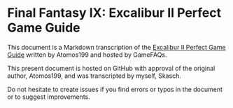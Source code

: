 # Final Fantasy IX: Excalibur II Perfect Game Guide

This document is a Markdown transcription of the [Excalibur II Perfect Game Guide](https://www.gamefaqs.com/ps/197338-final-fantasy-ix/faqs/41181) written by Atomos199 and hosted by GameFAQs.

This present document is hosted on GitHub with approval of the original author, Atomos199, and was transcripted by myself, Skasch.

Do not hesitate to create issues if you find errors or typos in the document or to suggest improvements.